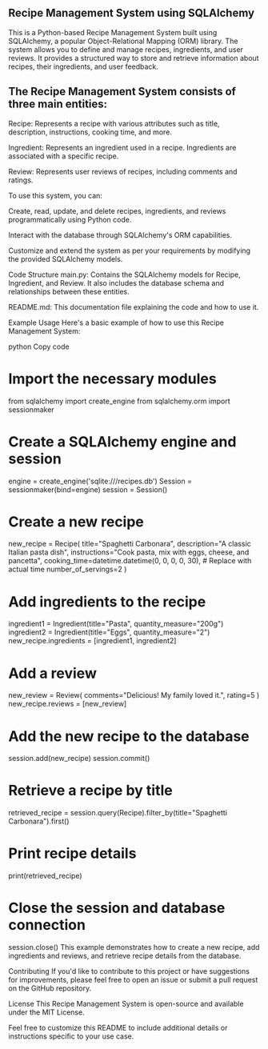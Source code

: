 ## Recipe Management System using SQLAlchemy

This is a Python-based Recipe Management System built using SQLAlchemy, a popular Object-Relational Mapping (ORM) library. The system allows you to define and manage recipes, ingredients, and user reviews. It provides a structured way to store and retrieve information about recipes, their ingredients, and user feedback.

## The Recipe Management System consists of three main entities:

Recipe: Represents a recipe with various attributes such as title, description, instructions, cooking time, and more.

Ingredient: Represents an ingredient used in a recipe. Ingredients are associated with a specific recipe.

Review: Represents user reviews of recipes, including comments and ratings.

To use this system, you can:

Create, read, update, and delete recipes, ingredients, and reviews programmatically using Python code.

Interact with the database through SQLAlchemy's ORM capabilities.

Customize and extend the system as per your requirements by modifying the provided SQLAlchemy models.

Code Structure
main.py: Contains the SQLAlchemy models for Recipe, Ingredient, and Review. It also includes the database schema and relationships between these entities.

README.md: This documentation file explaining the code and how to use it.

Example Usage
Here's a basic example of how to use this Recipe Management System:

python
Copy code
# Import the necessary modules
from sqlalchemy import create_engine
from sqlalchemy.orm import sessionmaker

# Create a SQLAlchemy engine and session
engine = create_engine('sqlite:///recipes.db')
Session = sessionmaker(bind=engine)
session = Session()

# Create a new recipe
new_recipe = Recipe(
    title="Spaghetti Carbonara",
    description="A classic Italian pasta dish",
    instructions="Cook pasta, mix with eggs, cheese, and pancetta",
    cooking_time=datetime.datetime(0, 0, 0, 0, 30),  # Replace with actual time
    number_of_servings=2
)

# Add ingredients to the recipe
ingredient1 = Ingredient(title="Pasta", quantity_measure="200g")
ingredient2 = Ingredient(title="Eggs", quantity_measure="2")
new_recipe.ingredients = [ingredient1, ingredient2]

# Add a review
new_review = Review(
    comments="Delicious! My family loved it.",
    rating=5
)
new_recipe.reviews = [new_review]

# Add the new recipe to the database
session.add(new_recipe)
session.commit()

# Retrieve a recipe by title
retrieved_recipe = session.query(Recipe).filter_by(title="Spaghetti Carbonara").first()

# Print recipe details
print(retrieved_recipe)

# Close the session and database connection
session.close()
This example demonstrates how to create a new recipe, add ingredients and reviews, and retrieve recipe details from the database.

Contributing
If you'd like to contribute to this project or have suggestions for improvements, please feel free to open an issue or submit a pull request on the GitHub repository.

License
This Recipe Management System is open-source and available under the MIT License.

Feel free to customize this README to include additional details or instructions specific to your use case.






